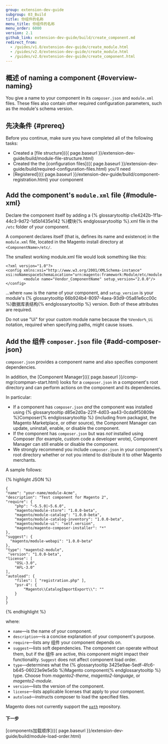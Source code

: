 ```yaml
---
group: extension-dev-guide
subgroup: 03_Build
title: 你组件的名称
menu_title: 你组件的名称
menu_order: 6000
version: 2.1
github_link: extension-dev-guide/build/create_component.md
redirect_from:
  - /guides/v1.0/extension-dev-guide/create_module.html
  - /guides/v2.0/extension-dev-guide/create_module.html
  - /guides/v2.0/extension-dev-guide/create_component.html
---
```


## 概述 of naming a component {#overview-naming}
You give a name to your component in its `composer.json` and `module.xml` files. These files also contain other required configuration parameters, such as the module's schema version.

## 先决条件 {#prereq}
Before you continue, make sure you have completed all of the following tasks:

*   Created a [file structure]({{ page.baseurl }}/extension-dev-guide/build/module-file-structure.html)
*   Created the the [configuration files]({{ page.baseurl }}/extension-dev-guide/build/required-configuration-files.html) you'll need
*   [Registered]({{ page.baseurl }}/extension-dev-guide/build/component-registration.html) your component

## Add the component's `module.xml` file {#module-xml}
Declare the component itself by adding a {% glossarytooltip c1e4242b-1f1a-44c3-9d72-1d5b1435e142 %}模块{% endglossarytooltip %}.xml file in the `/etc` folder of your component.

A component declares itself (that is, defines its name and existence) in the `module.xml` file, located in the Magento install directory at `<ComponentName>/etc/`.

The smallest working module.xml file would look something like this:

	<?xml version="1.0"?>
	<config xmlns:xsi="http://www.w3.org/2001/XMLSchema-instance" xsi:noNamespaceSchemaLocation="urn:magento:framework:Module/etc/module.xsd">
    		<module name="Vendor_ComponentName" setup_version="2.0.0"/>
	</config>

...where `name`  is the name of your component, and `setup_version` is your module's {% glossarytooltip 66b924b4-8097-4aea-93d9-05a81e6cc00c %}数据库表结构{% endglossarytooltip %} version. Both of these attributes are required.

Do not use "Ui" for your custom module name because the <code>%Vendor%_Ui</code> notation, required when specifying paths, might cause issues.

## Add the 组件 `composer.json` file {#add-composer-json}
`composer.json` provides a component name and also specifies component dependencies.

In addition, the [Component Manager]({{ page.baseurl }}/comp-mgr/compman-start.html) looks for a `composer.json` in a component's root directory and can perform actions on the component and its dependencies.

In particular:

* If a component has `composer.json` *and* the component was installed using {% glossarytooltip d85e2d0a-221f-4d03-aa43-0cda9f50809e %}Composer{% endglossarytooltip %} (including from packagist, the Magento Marketplace, or other source), the Component Manager can update, uninstall, enable, or disable the component.
* If the component has `composer.json` but was *not* installed using Composer (for example, custom code a developer wrote), Component Manager can still enable or disable the component.
* We strongly recommend you include `composer.json` in your component's root directory whether or not you intend to distribute it to other Magento merchants.

A sample follows:

{% highlight JSON %}

	{
    "name": "your-name/module-Acme",
    "description": "Test component for Magento 2",
    "require": {
        "php": "~5.5.0|~5.6.0",
        "magento/module-store": "1.0.0-beta",
        "magento/module-catalog": "1.0.0-beta",
        "magento/module-catalog-inventory": "1.0.0-beta",
        "magento/module-ui": "self.version",
        "magento/magento-composer-installer": "*"
    },
    "suggest": {
      "magento/module-webapi": "1.0.0-beta"
    },
    "type": "magento2-module",
     "version": "1.0.0-beta",
    "license": [
        "OSL-3.0",
        "AFL-3.0"
    ],
    "autoload": {
        "files": [ "registration.php" ],
        "psr-4": {
            "Magento\\CatalogImportExport\\": ""
        }
    }
    }

{% endhighlight %}

where:

* `name`&mdash;is the name of your component.
* `description`&mdash;is a concise explanation of your component's purpose.
* `require`&mdash;lists any 组件 your component depends on.
* `suggest`&mdash;lists soft dependencies. The component can operate without them, but if the 组件 are active, this component might impact their functionality. `Suggest` does not affect component load order.
* `type`&mdash;determines what the {% glossarytooltip 3425e9ae-5edf-4fc6-b645-06023e9e5e5b %}Magento component{% endglossarytooltip %} type. Choose from *magento2-theme*, *magento2-language*, or *magento2-module*.
* `version`&mdash;lists the version of the component.
* `license`&mdash;lists applicable licenses that apply to your component.
* `autoload`&mdash;instructs composer to load the specified files.

<div class="bs-callout bs-callout-info" id="info">
  <p>Magento does not currently support the <a href="https://getcomposer.org/doc/05-repositories.md#path" target="_blank"><code>path</code></a> repository.</p>
</div>

<!-- <div class="bs-callout bs-callout-info" id="info">
  <p>Take a look at a <a href="https://github.com/magento/magento2-samples/tree/master/sample-module-minimal"> sample module</a> created by the Magento Core Team. </p>
  <p>The team is creating a <a href="https://github.com/magento/magento2-samples"> collection of samples</a> to demonstrate technologies introduced in Magento 2. You can edit your Magento 2 <code>composer.json</code> file to declare a dependency upon this package of sample modules, and then run <code>composer update</code> to download them. Look for more sample modules as we build them.</p>
 </div> -->



#### 下一步

[components加载顺序]({{ page.baseurl }}/extension-dev-guide/build/module-load-order.html)
